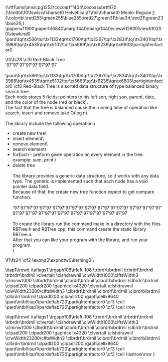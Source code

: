 {\rtf1\ansi\ansicpg1252\cocoartf1404\cocoasubrtf470
{\fonttbl\f0\fswiss\fcharset0 Helvetica;\f1\fnil\fcharset0 Menlo-Regular;}
{\colortbl;\red255\green255\blue255;\red27\green31\blue34;\red21\green23\blue26;}
\paperw11900\paperh16840\margl1440\margr1440\vieww12600\viewh10200\viewkind0
\pard\tqr\tx566\tqr\tx1133\tqr\tx1700\tqr\tx2267\tqr\tx2834\tqr\tx3401\tqr\tx3968\tqr\tx4535\tqr\tx5102\tqr\tx5669\tqr\tx6236\tqr\tx6803\partightenfactor0

\f0\fs28 \cf0 Red-Black Tree \
\'97\'97\'97\'97\'97\'97\'97\'97\
\
\pard\tqr\tx566\tqr\tx1133\tqr\tx1700\tqr\tx2267\tqr\tx2834\tqr\tx3401\tqr\tx3968\tqr\tx4535\tqr\tx5102\tqr\tx5669\tqr\tx6236\tqr\tx6803\partightenfactor0
\cf0 Red-Black Tree is a sorted data structure of type balanced binary search tree.\
Each node stores 5 fields: pointers to his left son, right son, parent, date, and the color of the node (red or black). \
The fact that the tree is balanced cause the running time of operation like search, insert and remove take O(log n).\
\
The library include the following operation:\
- create new tree\
- insert element\
- remove element\
- search element\
- forEach - preform given operation on every element in the tree. example: sum, print.\
- delete tree\
\
The library provides a generic data structure, so it works with any data type. The generic is implemented such that each node has a void pointer data field. \
Because of that, the create new tree function expect to get compare function.\
\
\'97\'97\'97\'97\'97\'97\'97\'97\'97\'97\'97\'97\'97\'97\'97\'97\'97\'97\'97\'97\'97\'97\'97\'97\'97\'97\'97\'97\'97\'97\'97\'97\'97\'97\'97\'97\'97\'97\'97\'97\'97\
\
To create the library run the command make in a directory with the files RBTree.h and RBTree.cpp, this command create the static library RBTree.a. \
After that you can like your program with the library, and run your program.\
\

\f1\fs24 \cf2 \expnd0\expndtw0\kerning0
\

\itap1\trowd \taflags1 \trgaph108\trleft-108 \trbrdrt\brdrnil \trbrdrl\brdrnil \trbrdrr\brdrnil 
\clvertalt \clshdrawnil \clwWidth1000\clftsWidth3 \clminw1000 \clbrdrt\brdrnil \clbrdrl\brdrnil \clbrdrb\brdrnil \clbrdrr\brdrnil \clpadl200 \clpadr200 \gaph\cellx4320
\clvertalt \clshdrawnil \clwWidth23280\clftsWidth3 \clbrdrt\brdrnil \clbrdrl\brdrnil \clbrdrb\brdrnil \clbrdrr\brdrnil \clpadl200 \clpadr200 \gaph\cellx8640
\pard\intbl\itap1\pardeftab720\partightenfactor0
\cf3 \cell 
\pard\intbl\itap1\pardeftab720\partightenfactor0
\cf2 \cell \row

\itap1\trowd \taflags1 \trgaph108\trleft-108 \trbrdrl\brdrnil \trbrdrt\brdrnil \trbrdrr\brdrnil 
\clvertalt \clshdrawnil \clwWidth1000\clftsWidth3 \clminw1000 \clbrdrt\brdrnil \clbrdrl\brdrnil \clbrdrb\brdrnil \clbrdrr\brdrnil \clpadl200 \clpadr200 \gaph\cellx4320
\clvertalt \clshdrawnil \clwWidth23280\clftsWidth3 \clbrdrt\brdrnil \clbrdrl\brdrnil \clbrdrb\brdrnil \clbrdrr\brdrnil \clpadl200 \clpadr200 \gaph\cellx8640
\pard\intbl\itap1\pardeftab720\partightenfactor0
\cf3 \cell 
\pard\intbl\itap1\pardeftab720\partightenfactor0
\cf2 \cell \lastrow\row
}